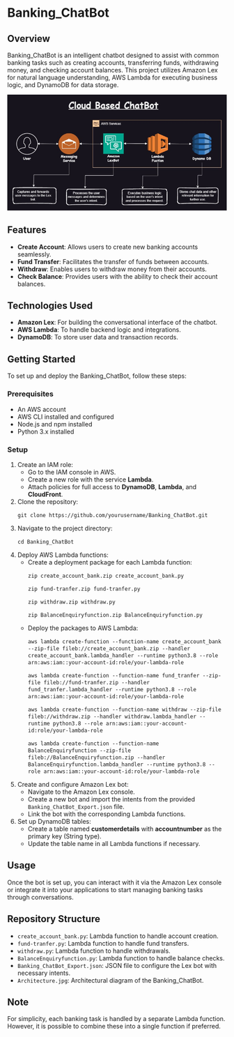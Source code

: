 <h1>Banking_ChatBot</h1>
<h2>Overview</h2>
<p>
    Banking_ChatBot is an intelligent chatbot designed to assist with common banking tasks such as creating accounts, transferring funds, withdrawing money, and checking account balances. This project utilizes Amazon Lex for natural language understanding, AWS Lambda for executing business logic, and DynamoDB for data storage.
</p>
<img src="Architecture.jpg" alt="Architectural Diagram of Banking_ChatBot" style="max-width:100%; height:auto;">
<h2>Features</h2>
<ul>
    <li><strong>Create Account</strong>: Allows users to create new banking accounts seamlessly.</li>
    <li><strong>Fund Transfer</strong>: Facilitates the transfer of funds between accounts.</li>
    <li><strong>Withdraw</strong>: Enables users to withdraw money from their accounts.</li>
    <li><strong>Check Balance</strong>: Provides users with the ability to check their account balances.</li>
</ul>
<h2>Technologies Used</h2>
<ul>
    <li><strong>Amazon Lex</strong>: For building the conversational interface of the chatbot.</li>
    <li><strong>AWS Lambda</strong>: To handle backend logic and integrations.</li>
    <li><strong>DynamoDB</strong>: To store user data and transaction records.</li>
</ul>
<h2>Getting Started</h2>
<p>
    To set up and deploy the Banking_ChatBot, follow these steps:
</p>
<h3>Prerequisites</h3>
<ul>
    <li>An AWS account</li>
    <li>AWS CLI installed and configured</li>
    <li>Node.js and npm installed</li>
    <li>Python 3.x installed</li>
</ul>
<h3>Setup</h3>
<ol>
    <li>Create an IAM role:
        <ul>
            <li>Go to the IAM console in AWS.</li>
            <li>Create a new role with the service <strong>Lambda</strong>.</li>
            <li>Attach policies for full access to <strong>DynamoDB</strong>, <strong>Lambda</strong>, and <strong>CloudFront</strong>.</li>
        </ul>
    </li>
    <li>Clone the repository:
        <pre><code>git clone https://github.com/yourusername/Banking_ChatBot.git</code></pre>
    </li>
    <li>Navigate to the project directory:
        <pre><code>cd Banking_ChatBot</code></pre>
    </li>
    <li>Deploy AWS Lambda functions:
        <ul>
            <li>Create a deployment package for each Lambda function:
                <pre><code>zip create_account_bank.zip create_account_bank.py</code></pre>
                <pre><code>zip fund-tranfer.zip fund-tranfer.py</code></pre>
                <pre><code>zip withdraw.zip withdraw.py</code></pre>
                <pre><code>zip BalanceEnquiryfunction.zip BalanceEnquiryfunction.py</code></pre>
            </li>
            <li>Deploy the packages to AWS Lambda:
                <pre><code>aws lambda create-function --function-name create_account_bank --zip-file fileb://create_account_bank.zip --handler create_account_bank.lambda_handler --runtime python3.8 --role arn:aws:iam::your-account-id:role/your-lambda-role</code></pre>
                <pre><code>aws lambda create-function --function-name fund_tranfer --zip-file fileb://fund-tranfer.zip --handler fund_tranfer.lambda_handler --runtime python3.8 --role arn:aws:iam::your-account-id:role/your-lambda-role</code></pre>
                <pre><code>aws lambda create-function --function-name withdraw --zip-file fileb://withdraw.zip --handler withdraw.lambda_handler --runtime python3.8 --role arn:aws:iam::your-account-id:role/your-lambda-role</code></pre>
                <pre><code>aws lambda create-function --function-name BalanceEnquiryfunction --zip-file fileb://BalanceEnquiryfunction.zip --handler BalanceEnquiryfunction.lambda_handler --runtime python3.8 --role arn:aws:iam::your-account-id:role/your-lambda-role</code></pre>
            </li>
        </ul>
    </li>
    <li>Create and configure Amazon Lex bot:
        <ul>
            <li>Navigate to the Amazon Lex console.</li>
            <li>Create a new bot and import the intents from the provided <code>Banking_ChatBot_Export.json</code> file.</li>
            <li>Link the bot with the corresponding Lambda functions.</li>
        </ul>
    </li>
    <li>Set up DynamoDB tables:
        <ul>
            <li>Create a table named <strong>customerdetails</strong> with <strong>accountnumber</strong> as the primary key (String type).</li>
            <li>Update the table name in all Lambda functions if necessary.</li>
        </ul>
    </li>
</ol>
<h2>Usage</h2>
<p>
    Once the bot is set up, you can interact with it via the Amazon Lex console or integrate it into your applications to start managing banking tasks through conversations.
</p>
<h2>Repository Structure</h2>
<ul>
    <li><code>create_account_bank.py</code>: Lambda function to handle account creation.</li>
    <li><code>fund-tranfer.py</code>: Lambda function to handle fund transfers.</li>
    <li><code>withdraw.py</code>: Lambda function to handle withdrawals.</li>
    <li><code>BalanceEnquiryfunction.py</code>: Lambda function to handle balance checks.</li>
    <li><code>Banking_ChatBot_Export.json</code>: JSON file to configure the Lex bot with necessary intents.</li>
    <li><code>Architecture.jpg</code>: Architectural diagram of the Banking_ChatBot.</li>
</ul>
<h2>Note</h2>
<p>
    For simplicity, each banking task is handled by a separate Lambda function. However, it is possible to combine these into a single function if preferred.
</p>
